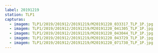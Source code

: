 ```yaml
---
label: 20191219
station: TLP1
capturas:
  - imagem: TLP1/2019/201912/20191219/M20191220_033317_TLP_1P.jpg
  - imagem: TLP1/2019/201912/20191219/M20191220_041305_TLP_1P.jpg
  - imagem: TLP1/2019/201912/20191219/M20191220_043044_TLP_1P.jpg
  - imagem: TLP1/2019/201912/20191219/M20191220_043729_TLP_1P.jpg
  - imagem: TLP1/2019/201912/20191219/M20191220_071730_TLP_1P.jpg
---
```

